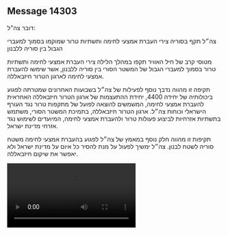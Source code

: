 ## Message 14303

דובר צה"ל:

צה״ל תקף בסוריה צירי העברת אמצעי לחימה ותשתיות טרור שמוקמו בסמוך למעברי הגבול בין סוריה ללבנון

מטוסי קרב של חיל האוויר תקפו במהלך הלילה צירי העברת אמצעי לחימה ותשתיות טרור בסמוך למעברי הגבול של המשטר הסורי בין סוריה ללבנון, אשר שימשו להעברת אמצעי לחימה לארגון הטרור חיזבאללה.

תקיפה זו מהווה נדבך נוסף לפעילות של צה״ל בשבועות האחרונים שמטרתה לפגוע ביכולותיה של יחידה 4400, יחידת ההתעצמות של ארגון הטרור חיזבאללה האחראית להעברת אמצעי לחימה, המשמשים להוצאה לפועל של מתקפות טרור נגד העורף הישראלי וכוחות צה״ל.
ארגון הטרור חיזבאללה, בתמיכת המשטר הסורי, משתמש בתשתיות אזרחיות לביצוע פעולות טרור ולהעברת אמצעי לחימה, המיועדים לשימוש נגד אזרחי מדינת ישראל. 

תקיפות זו מהווה חלק נוסף במאמץ של צה״ל לפגוע בהעברת אמצעי לחימה משטח סוריה לשטח לבנון. צה״ל ימשיך לפעול על מנת להסיר כל איום על מדינת ישראל ולא יאפשר את שיקום חיזבאללה.

![Video](14303/14303_media.mp4)

